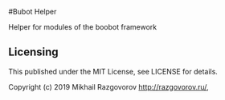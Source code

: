 #Bubot Helper

Helper for modules of the boobot framework

## Licensing

This published under the MIT License, see LICENSE for details.


Copyright (c) 2019 Mikhail Razgovorov <http://razgovorov.ru/>,
